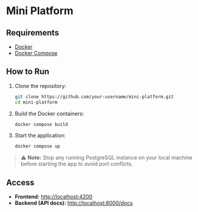 # Mini Platform

## Requirements

- [Docker](https://www.docker.com/)
- [Docker Compose](https://docs.docker.com/compose/)

## How to Run

1. Clone the repository:
   ```bash
   git clone https://github.com/your-username/mini-platform.git
   cd mini-platform
   ```

2. Build the Docker containers:
   ```bash
   docker compose build
   ```

3. Start the application:
   ```bash
   docker compose up
   ```

> ⚠️ **Note:** Stop any running PostgreSQL instance on your local machine before starting the app to avoid port conflicts.

## Access

- **Frontend:** [http://localhost:4200](http://localhost:4200)
- **Backend (API docs):** [http://localhost:8000/docs](http://localhost:8000/docs)
